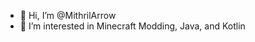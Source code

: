 - 👋 Hi, I’m @MithrilArrow
- 👀 I’m interested in Minecraft Modding, Java, and Kotlin


<!---
FreshMagicMods/FreshMagicMods is a ✨ special ✨ repository because its `README.md` (this file) appears on your GitHub profile.
You can click the Preview link to take a look at your changes.
--->
